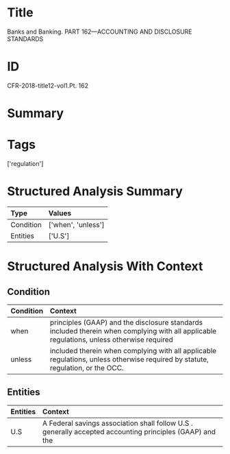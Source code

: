 # Title

 Banks and Banking. PART 162—ACCOUNTING AND DISCLOSURE STANDARDS


# ID

 CFR-2018-title12-vol1.Pt. 162


# Summary




# Tags

['regulation']


# Structured Analysis Summary

| Type      | Values             |
|:----------|:-------------------|
| Condition | ['when', 'unless'] |
| Entities  | ['U.S']            |


# Structured Analysis With Context

 


## Condition

| Condition   | Context                                                                                                                                   |
|:------------|:------------------------------------------------------------------------------------------------------------------------------------------|
| when        | principles (GAAP) and the disclosure standards included therein when complying with all applicable regulations, unless otherwise required |
| unless      | included therein when complying with all applicable regulations, unless  otherwise required by statute, regulation, or the OCC.           |


## Entities

| Entities   | Context                                                                                                   |
|:-----------|:----------------------------------------------------------------------------------------------------------|
| U.S        | A Federal savings association shall follow  U.S . generally accepted accounting principles (GAAP) and the |


